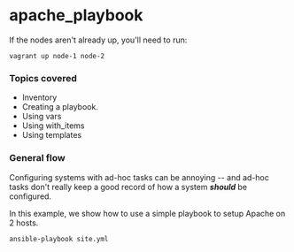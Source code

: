 # apache_playbook

If the nodes aren't already up, you'll need to run:

	vagrant up node-1 node-2


### Topics covered

* Inventory
* Creating a playbook.
* Using vars
* Using with_items
* Using templates


### General flow

Configuring systems with ad-hoc tasks can be annoying -- and ad-hoc tasks don't really keep a good record of how a system ***should*** be configured.


In this example, we show how to use a simple playbook to setup Apache on 2 hosts.


	ansible-playbook site.yml